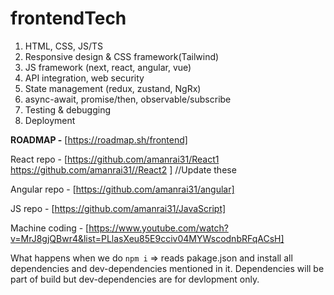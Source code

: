 # frontendTech

1. HTML, CSS, JS/TS
2. Responsive design & CSS framework(Tailwind)
3. JS framework (next, react, angular, vue)
4. API integration, web security
5. State management (redux, zustand, NgRx)
6. async-await, promise/then, observable/subscribe
7. Testing & debugging
8. Deployment



**ROADMAP -** [https://roadmap.sh/frontend]

React repo - [https://github.com/amanrai31/React1 https://github.com/amanrai31//React2 ] //Update these

Angular repo - [https://github.com/amanrai31/angular]

JS repo - [https://github.com/amanrai31/JavaScript]

Machine coding - [https://www.youtube.com/watch?v=MrJ8gjQBwr4&list=PLlasXeu85E9cciv04MYWscodnbRFqACsH]



What happens when we do `npm i` => reads pakage.json and install all dependencies and dev-dependencies mentioned in it. Dependencies will be part of build but dev-dependencies are for devlopment only.
